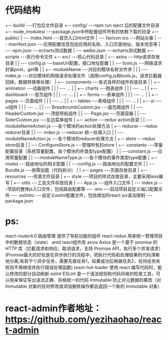 # 代码结构
+-- build/                                  ---打包后文件目录
+-- config/                                 ---npm run eject 后的配置文件目录
+-- node_modules/                           ---package.json中所配置组件所有的依赖下载的目录
+-- public/
|   --- index.html							---首页入口html文件
|   --- favicon.ico                         ---网站头像
|   --- manifest.json                       ---应用配置信息包括应用的名称、入口页面地址、版本信息等
|   --- npm.json							---echarts测试数据
|   --- weibo.json							---echarts测试数据
+-- scripts                                 ---执行命令文件
+-- src/                                    ---核心代码目录
|   +-- axios                               ---http请求存放目录
|   |    --- config.js                      ---baseUrl配置，接口地址配置
|   |    --- tools.js                       ---网络请求封装post，get等
|   |    +-- moduleName                     ---对应的模块名称文件夹
|   |    |   --- index.js                   ---对应模块的网络请求处理文件（调用config.js和tools.js，请求拦截器回掉，数据转换等处理）
|   +-- components                          ---各式各样的组件存放目录
|   |    +-- animation                      ---动画组件
|   |    |    --- ...
|   |    +-- charts                         ---图表组件
|   |    |    --- ...
|   |    +-- dashboard                      ---首页组件
|   |    |    --- ...
|   |    +-- forms                          ---表单组件
|   |    |    --- ...
|   |    +-- pages                          ---页面组件
|   |    |    --- ...
|   |    +-- tables                         ---表格组件
|   |    |    --- ...
|   |    +-- ui                             ---ui组件
|   |    |    --- ...
|   |    --- BreadcrumbCustom.jsx           ---面包屑组件
|   |    --- HeaderCustom.jsx               ---顶部导航组件
|   |    --- Page.jsx                       ---页面容器
|   |    --- SiderCustom.jsx                ---左边菜单组件
|   +-- action                              ---redux action目录
|   |    --- moduleNameAction.js            ---各个模块的action处理方法
|   +-- reducer                             ---redux reducer目录
|   |    --- index.js                       ---reducer 统一处理入口
|   |    --- moduleNameAction.js            ---各个模块的reducer处理方法
|   +-- store                               ---redux store目录
|   |    --- ConfigureStore.js              ---管理所有的store
|   +-- constants                           ---常量配置目录（系统常量配置，各个模块的件类型type配置）
|   |    ---constant.js                     ---应用常量配置
|   |    ---moduleNameType.js               ---各个模块的事件类型type配置
|   +-- routes                              ---路由地址的相关配置
|   |    ---config.js                       ---路由地址的配置文件
|   |    ---Bundle.js                       ---按需加载（代码拆分）
|   |    +-- pages                          ---页面存放目录
|   +-- resources                           ---资源文件目录
|   +-- style                               ---项目的样式存放目录，主要采用less编写
|   +-- utils                               ---工具文件存放目录
|   --- App.js                              ---组件入口文件
|   --- index.js                            ---项目的整体js入口文件，包括路由配置等
--- .env                                    ---启动项目自定义端口配置文件
--- .eslintrc                               ---自定义eslint配置文件，包括增加的react jsx语法限制
--- package.json

# ps:
react-router4.0  路由管理 提供了导航功能的组件
react-redux  用来统一管理项目中的数据状态（state）
antd   react组件库
axios  Axios 是一个基于 promise 的 HTTP 库（拦截请求和响应，取消请求，支持 Promise API，执行多个并发请求）
       (Promise最大的好处是在异步执行的流程中，把执行代码和处理结果的代码清晰地分离;有若干个异步任务，需要先做任务1，如果成功后再做任务2，任何任务失败则不再继续并执行错误处理函数)
react-hot-loader  使用 react 编写代码时，能让修改的部分自动刷新
eslint ESLint 是一个语法规则和代码风格的检查工具，可以用来保证写出语法正确、风格统一的代码
Immutable 防止对元数据的篡改（对 Immutable 对象的任何修改或添加删除操作都会返回一个新的 Immutable 对象）

# react-admin作者地址：https://github.com/yezihaohao/react-admin
